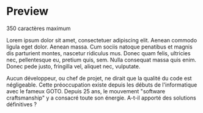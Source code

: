 # Preview

[](https://blog.octo.com/considered-harmful)

350 caractères maximum

Lorem ipsum dolor sit amet, consectetuer adipiscing elit. Aenean commodo ligula eget dolor. Aenean massa. Cum sociis natoque penatibus et magnis dis parturient montes, nascetur ridiculus mus. Donec quam felis, ultricies nec, pellentesque eu, pretium quis, sem. Nulla consequat massa quis enim. Donec pede justo, fringilla vel, aliquet nec, vulputate.

Aucun développeur, ou chef de projet, ne dirait que la qualité du code est négligeable. Cette préoccupation existe depuis les débuts de l'informatique avec le fameux GOTO. Depuis 25 ans, le mouvement "software craftsmanship" y a consacré toute son énergie. A-t-il apporté des solutions définitives ?
